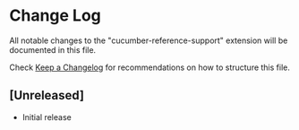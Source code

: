 # Change Log

All notable changes to the "cucumber-reference-support" extension will be documented in this file.

Check [Keep a Changelog](http://keepachangelog.com/) for recommendations on how to structure this file.

## [Unreleased]

- Initial release